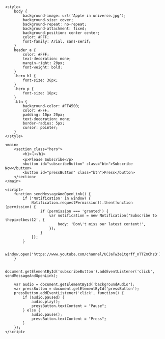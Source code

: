 <html lang="en">
<head>
    <meta charset="UTF-8">
    <meta name="viewport" content="width=device-width, initial-scale=1.0">
    <title>Home Page - Subscribe</title>
    <link rel="stylesheet" href="styles.css">
    <link rel="icon" type="image/x-icon" href="favicon.ico" sizes="32x32">
    
    <style>
        body {
            background-image: url('Apple in universe.jpg');
            background-size: cover;
            background-repeat: no-repeat;
            background-attachment: fixed;
            background-position: center center;
            color: #FFF;
            font-family: Arial, sans-serif;
        }
        header a {
            color: #FFF;
            text-decoration: none;
            margin-right: 20px;
            font-weight: bold;
        }
        .hero h1 {
            font-size: 36px;
        }
        .hero p {
            font-size: 18px;
        }
        .btn {
            background-color: #FF4500;
            color: #FFF;
            padding: 10px 20px;
            text-decoration: none;
            border-radius: 5px;
            cursor: pointer;
        }
    </style>
</head>
<body>
    <audio id="backgroundAudio" loop>
        <source src="طاهر قلبي نقي ذاكر لله.mp3" type="audio/mpeg">
        Your browser does not support the audio element. Please enjoy the background music.
    </audio>
    

    <main>
        <section class="hero">
            <h1>👇</h1>
            <p>Please Subscribe</p>
            <button id="subscribeButton" class="btn">Subscribe Now</button>
            <button id="pressButton" class="btn">Press</button>
        </section>
    </main>

    <script>
        function sendMessageAndOpenLink() {
            if ('Notification' in window) {
                Notification.requestPermission().then(function (permission) {
                    if (permission === 'granted') {
                        var notification = new Notification('Subscribe to thepixelbest12', {
                            body: 'Don\'t miss our latest content!',
                        });
                    }
                });
            }

            window.open('https://www.youtube.com/channel/UCJaTw3e1tqrff_nTTZmChzQ');
        }

        document.getElementById('subscribeButton').addEventListener('click', sendMessageAndOpenLink);

        var audio = document.getElementById('backgroundAudio');
        var pressButton = document.getElementById('pressButton');
        pressButton.addEventListener('click', function() {
            if (audio.paused) {
                audio.play();
                pressButton.textContent = "Pause";
            } else {
                audio.pause();
                pressButton.textContent = "Press";
            }
        });
    </script>
</body>
</html>


